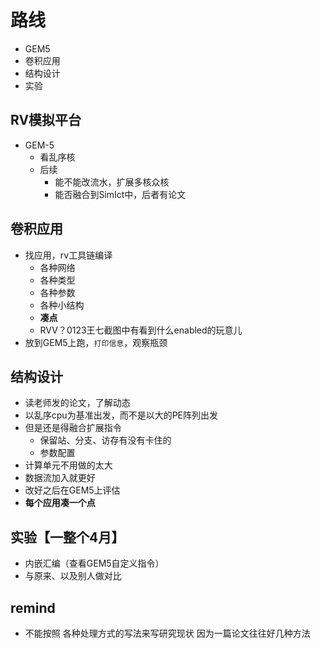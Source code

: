 # 路线

* GEM5
* 卷积应用
* 结构设计
* 实验

## RV模拟平台

* GEM-5
  * 看乱序核
  * 后续
    * 能不能改流水，扩展多核众核
    * 能否融合到SimIct中，后者有论文

## 卷积应用

* 找应用，rv工具链编译
  * 各种网络
  * 各种类型
  * 各种参数
  * 各种小结构
  * **凑点**
  * RVV？0123王七截图中有看到什么enabled的玩意儿
* 放到GEM5上跑，`打印信息`，观察瓶颈 

## 结构设计

* 读老师发的论文，了解动态
* 以乱序cpu为基准出发，而不是以大的PE阵列出发
* 但是还是得融合扩展指令
  * 保留站、分支、访存有没有卡住的
  * 参数配置
* 计算单元不用做的太大
* 数据流加入就更好
* 改好之后在GEM5上评估
* **每个应用凑一个点**

## 实验【一整个4月】

* 内嵌汇编（查看GEM5自定义指令）
* 与原来、以及别人做对比

## remind

* 不能按照 各种处理方式的写法来写研究现状 因为一篇论文往往好几种方法
